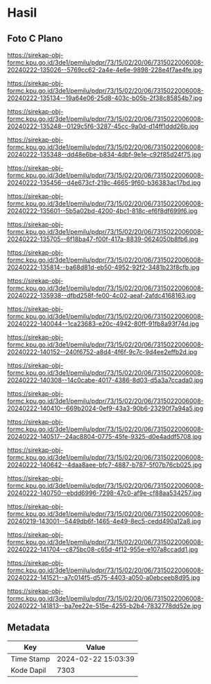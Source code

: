 # Hasil

## Foto C Plano

https://sirekap-obj-formc.kpu.go.id/3de1/pemilu/pdpr/73/15/02/20/06/7315022006008-20240222-135026--5769cc62-2a4e-4e6e-9898-228e4f7ae4fe.jpg

https://sirekap-obj-formc.kpu.go.id/3de1/pemilu/pdpr/73/15/02/20/06/7315022006008-20240222-135134--19a64e06-25d8-403c-b05b-2f38c85854b7.jpg

https://sirekap-obj-formc.kpu.go.id/3de1/pemilu/pdpr/73/15/02/20/06/7315022006008-20240222-135248--0129c5f6-3287-45cc-9a0d-d14ff1ddd26b.jpg

https://sirekap-obj-formc.kpu.go.id/3de1/pemilu/pdpr/73/15/02/20/06/7315022006008-20240222-135348--dd48e6be-b834-4dbf-9e1e-c92f85d24f75.jpg

https://sirekap-obj-formc.kpu.go.id/3de1/pemilu/pdpr/73/15/02/20/06/7315022006008-20240222-135456--d4e673cf-219c-4665-9f60-b36383ac17bd.jpg

https://sirekap-obj-formc.kpu.go.id/3de1/pemilu/pdpr/73/15/02/20/06/7315022006008-20240222-135601--5b5a02bd-4200-4bc1-818c-ef6f8df699f6.jpg

https://sirekap-obj-formc.kpu.go.id/3de1/pemilu/pdpr/73/15/02/20/06/7315022006008-20240222-135705--6f18ba47-f00f-417a-8839-0624050b8fb6.jpg

https://sirekap-obj-formc.kpu.go.id/3de1/pemilu/pdpr/73/15/02/20/06/7315022006008-20240222-135814--ba68d81d-eb50-4952-92f2-3481b23f8cfb.jpg

https://sirekap-obj-formc.kpu.go.id/3de1/pemilu/pdpr/73/15/02/20/06/7315022006008-20240222-135938--dfbd258f-fe00-4c02-aeaf-2afdc4168163.jpg

https://sirekap-obj-formc.kpu.go.id/3de1/pemilu/pdpr/73/15/02/20/06/7315022006008-20240222-140044--1ca23683-e20c-4942-80ff-91fb8a93f74d.jpg

https://sirekap-obj-formc.kpu.go.id/3de1/pemilu/pdpr/73/15/02/20/06/7315022006008-20240222-140152--240f6752-a8d4-4f6f-9c7c-9d4ee2effb2d.jpg

https://sirekap-obj-formc.kpu.go.id/3de1/pemilu/pdpr/73/15/02/20/06/7315022006008-20240222-140308--14c0cabe-4017-4386-8d03-d5a3a7ccada0.jpg

https://sirekap-obj-formc.kpu.go.id/3de1/pemilu/pdpr/73/15/02/20/06/7315022006008-20240222-140410--669b2024-0ef9-43a3-90b6-23290f7a94a5.jpg

https://sirekap-obj-formc.kpu.go.id/3de1/pemilu/pdpr/73/15/02/20/06/7315022006008-20240222-140517--24ac8804-0775-45fe-9325-d0e4addf5708.jpg

https://sirekap-obj-formc.kpu.go.id/3de1/pemilu/pdpr/73/15/02/20/06/7315022006008-20240222-140642--4daa8aee-bfc7-4887-b787-5f07b76cb025.jpg

https://sirekap-obj-formc.kpu.go.id/3de1/pemilu/pdpr/73/15/02/20/06/7315022006008-20240222-140750--ebdd6996-7298-47c0-af9e-cf88aa534257.jpg

https://sirekap-obj-formc.kpu.go.id/3de1/pemilu/pdpr/73/15/02/20/06/7315022006008-20240219-143001--5449db6f-1465-4e49-8ec5-cedd490a12a8.jpg

https://sirekap-obj-formc.kpu.go.id/3de1/pemilu/pdpr/73/15/02/20/06/7315022006008-20240222-141704--c875bc08-c65d-4f12-955e-e107a8ccadd1.jpg

https://sirekap-obj-formc.kpu.go.id/3de1/pemilu/pdpr/73/15/02/20/06/7315022006008-20240222-141521--a7c014f5-d575-4403-a050-a0ebceeb8d95.jpg

https://sirekap-obj-formc.kpu.go.id/3de1/pemilu/pdpr/73/15/02/20/06/7315022006008-20240222-141813--ba7ee22e-515e-4255-b2b4-7832778dd52e.jpg


## Metadata

| Key        | Value               |
| ---------- | ------------------- |
| Time Stamp | 2024-02-22 15:03:39 |
| Kode Dapil | 7303                |



